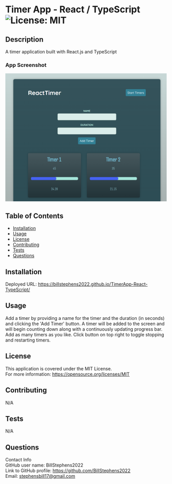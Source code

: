 # Timer App - React / TypeScript<br>![License: MIT](https://img.shields.io/badge/License-MIT-yellow.svg)

  ## Description

  A timer application built with React.js and TypeScript

  ### App Screenshot
  ![app screenshot](screenshot.png)
  
  ## Table of Contents
  
  - [Installation](#installation)
  - [Usage](#usage)
  - [License](#license)
  - [Contributing](#contributing)
  - [Tests](#tests)
  - [Questions](#questions)
  
  ## Installation
  
  Deployed URL: https://billstephens2022.github.io/TimerApp-React-TypeScript/
  
  ## Usage
  
  Add a timer by providing a name for the timer and the duration (in seconds) and clicking the 'Add Timer' button. A timer will be added  to the screen and will begin counting down along with a continuously updating progress bar.  Add as many timers as you like.  Click button on top right to toggle stopping and restarting timers.

  ## License
This application is covered under the MIT License.
<br>For more information: https://opensource.org/licenses/MIT
  
  ## Contributing
  N/A
  
  ## Tests
  N/A

  ## Questions
  Contact Info<br>
  GitHub user name: BillStephens2022<br>
  Link to GitHub profile: https://github.com/BillStephens2022<br>
  Email: stephensbill17@gmail.com
